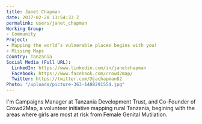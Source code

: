 ```yaml
---
title: Janet Chapman
date: 2017-02-28 13:54:33 Z
permalink: users/janet_chapman
Working Group:
- Community
Project:
- Mapping the world’s vulnerable places begins with you!
- Missing Maps
Country: Tanzania
Social Media (Full URL):
  LinkedIn: https://www.linkedin.com/in/janetchapman
  Facebook: https://www.facebook.com/crowd2map/
  Twitter: https://twitter.com/@jachapman82
Photo: "/uploads/picture-363-1488291554.jpg"
---
```


<p>I'm Campaigns Manager at Tanzania Development Trust, and Co-Founder of Crowd2Map, a volunteer initiative mapping rural Tanzania, begining with the areas where girls are most at risk from Female Genital Mutilation.</p>
